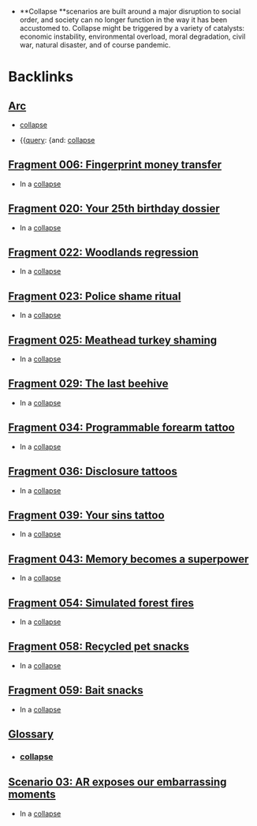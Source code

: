 - **Collapse **scenarios are built around a major disruption to social order, and society can no longer function in the way it has been accustomed to. Collapse might be triggered by a variety of catalysts: economic instability, environmental overload, moral degradation, civil war, natural disaster, and of course pandemic.

# Backlinks
## [Arc](<Arc.md>)
- [collapse](<collapse.md>)

- {{[query](<query.md>): {and: [collapse](<collapse.md>)

## [Fragment 006: Fingerprint money transfer](<Fragment 006: Fingerprint money transfer.md>)
- In a [collapse](<collapse.md>)

## [Fragment 020: Your 25th birthday dossier](<Fragment 020: Your 25th birthday dossier.md>)
- In a [collapse](<collapse.md>)

## [Fragment 022: Woodlands regression](<Fragment 022: Woodlands regression.md>)
- In a [collapse](<collapse.md>)

## [Fragment 023: Police shame ritual](<Fragment 023: Police shame ritual.md>)
- In a [collapse](<collapse.md>)

## [Fragment 025: Meathead turkey shaming](<Fragment 025: Meathead turkey shaming.md>)
- In a [collapse](<collapse.md>)

## [Fragment 029: The last beehive](<Fragment 029: The last beehive.md>)
- In a [collapse](<collapse.md>)

## [Fragment 034: Programmable forearm tattoo](<Fragment 034: Programmable forearm tattoo.md>)
- In a [collapse](<collapse.md>)

## [Fragment 036: Disclosure tattoos](<Fragment 036: Disclosure tattoos.md>)
- In a [collapse](<collapse.md>)

## [Fragment 039: Your sins tattoo](<Fragment 039: Your sins tattoo.md>)
- In a [collapse](<collapse.md>)

## [Fragment 043: Memory becomes a superpower](<Fragment 043: Memory becomes a superpower.md>)
- In a [collapse](<collapse.md>)

## [Fragment 054: Simulated forest fires](<Fragment 054: Simulated forest fires.md>)
- In a [collapse](<collapse.md>)

## [Fragment 058: Recycled pet snacks](<Fragment 058: Recycled pet snacks.md>)
- In a [collapse](<collapse.md>)

## [Fragment 059: Bait snacks](<Fragment 059: Bait snacks.md>)
- In a [collapse](<collapse.md>)

## [Glossary](<Glossary.md>)
- ### [collapse](<collapse.md>)

## [Scenario 03: AR exposes our embarrassing moments ](<Scenario 03: AR exposes our embarrassing moments .md>)
- In a [collapse](<collapse.md>)

